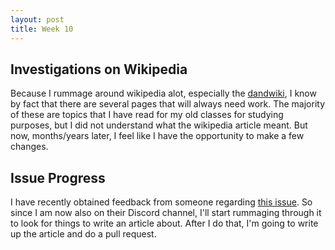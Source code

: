 ```yaml
---
layout: post
title: Week 10
---
```


Investigations on Wikipedia
------
Because I rummage around wikipedia alot, especially the [dandwiki](https://www.dandwiki.com/wiki/Main_Page), I know by fact that there are several pages that will always need work.
The majority of these are topics that I have read for my old classes for studying purposes, but I did not understand what the wikipedia article meant.
But now, months/years later, I feel like I have the opportunity to make a few changes.

Issue Progress
------
I have recently obtained feedback from someone regarding [this issue](https://github.com/the-programmers-hangout/website/issues/88). 
So since I am now also on their Discord channel, I'll start rummaging through it to look for things to write an article about.
After I do that, I'm going to write up the article and do a pull request.

